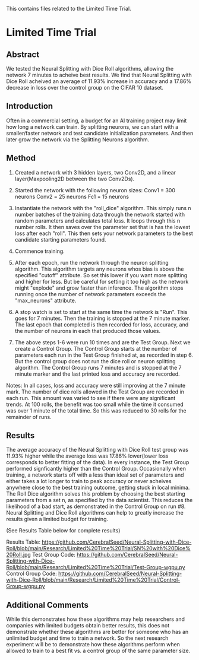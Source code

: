 This contains files related to the Limited Time Trial.
# Limited Time Trial
## Abstract
We tested the Neural Splitting with Dice Roll algorithms, allowing the network 7 minutes to acheive best results. We find that Neural Splitting with Dice Roll acheived an average of 11.93% increase in accuracy and a 17.86% decrease in loss over the control group on the CIFAR 10 dataset.

## Introduction
Often in a commercial setting, a budget for an AI training project may limit how long a network can train. By splitting neurons, we can start with a smaller/faster network and test candidate initialization parameters. And then later grow the network via the Splitting Neurons algorithm. 

## Method
1. Created a network with 3 hidden layers, two Conv2D, and a linear layer(Maxpooling2D between the two Conv2Ds). 
2. Started the network with the following neuron sizes:
Conv1 = 300 neurons
Conv2 = 25 neurons
Fc1 = 15 neurons

3. Instantiate the network with the "roll_dice" algorithm. This simply runs n number batches of the training data through the network started with random parameters and calculates total loss. It loops through this n number rolls. It then saves over the parameter set that is has the lowest loss after each "roll". This then sets your network parameters to the best candidate starting parameters found.

4. Commence training.

5. After each epoch, run the network through the neuron splitting algorithm. This algorithm targets any neurons whos bias is above the specified "cutoff" attribute. So set this lower if you want more splitting and higher for less. But be careful for setting it too high as the network might "explode" and grow faster than inference. The algorithm stops running once the number of network parameters exceeds the "max_neurons" attribute. 

6. A stop watch is set to start at the same time the network is "Run". This goes for 7 minutes. Then the training is stopped at the 7 minute marker. The last epoch that completed is then recorded for loss, accuracy, and the number of neurons in each that produced those values.

7. The above steps 1-6 were run 10 times and are the Test Group. Next we create a Control Group. The Control Group starts at the number of parameters each run in the Test Group finished at, as recorded in step 6. But the control group does not run the dice roll or neuron splitting algorithm. The Control Group runs 7 minutes and is stopped at the 7 minute marker and the last printed loss and accuracy are recorded.

Notes: In all cases, loss and accuracy were still improving at the 7 minute mark. The number of dice rolls allowed in the Test Group are recorded in each run. This amount was varied to see if there were any significant trends. At 100 rolls, the benefit was too small while the time it consumed was over 1 minute of the total time. So this was reduced to 30 rolls for the remainder of runs.  

## Results
The average accuracy of the Neural Splitting with Dice Roll test group was 11.93% higher while the average loss was 17.86% lower(lower loss corresponds to better fitting of the data). In every instance, the Test Group performed signficantly higher than the Control Group. Occasionally when training, a network starts off with a less than ideal set of parameters and either takes a lot longer to train to peak accuracy or never acheives anywhere close to the best training outcome, getting stuck in local minima. The Roll Dice algorithm solves this problem by choosing the best starting parameters from a set n, as specified by the data scientist. This reduces the likelihood of a bad start, as demonstrated in the Control Group on run #8.
Neural Splitting and Dice Roll algorithms can help to greatly increase the results given a limited budget for training. 

(See Results Table below for complete results)

Results Table: https://github.com/CerebralSeed/Neural-Splitting-with-Dice-Roll/blob/main/Research/Limited%20Time%20Trial/SN%20with%20Dice%20Roll.jpg
Test Group Code: https://github.com/CerebralSeed/Neural-Splitting-with-Dice-Roll/blob/main/Research/Limited%20Time%20Trial/Test-Group-wgpu.py
Control Group Code: https://github.com/CerebralSeed/Neural-Splitting-with-Dice-Roll/blob/main/Research/Limited%20Time%20Trial/Control-Group-wgpu.py


## Additional Comments
While this demonstrates how these algorithms may help researchers and companies with limited budgets obtain better results, this does not demonstrate whether these algorithms are better for someone who has an unlimited budget and time to train a network. So the next research experiment will be to demonstrate how these algorithms perform when allowed to train to a best fit vs. a control group of the same parameter size.
